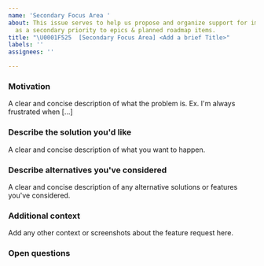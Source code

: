 ```yaml
---
name: 'Secondary Focus Area '
about: This issue serves to help us propose and organize support for impactful work,
  as a secondary priority to epics & planned roadmap items.
title: "\U0001F525  [Secondary Focus Area] <Add a brief Title>"
labels: ''
assignees: ''

---
```


### Motivation
A clear and concise description of what the problem is. Ex. I'm always frustrated when [...]

### Describe the solution you'd like
A clear and concise description of what you want to happen.

### Describe alternatives you've considered
A clear and concise description of any alternative solutions or features you've considered.

### Additional context
Add any other context or screenshots about the feature request here.

### Open questions

